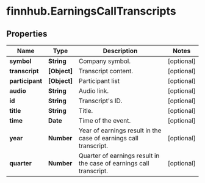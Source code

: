 # finnhub.EarningsCallTranscripts

## Properties

Name | Type | Description | Notes
------------ | ------------- | ------------- | -------------
**symbol** | **String** | Company symbol. | [optional] 
**transcript** | **[Object]** | Transcript content. | [optional] 
**participant** | **[Object]** | Participant list | [optional] 
**audio** | **String** | Audio link. | [optional] 
**id** | **String** | Transcript&#39;s ID. | [optional] 
**title** | **String** | Title. | [optional] 
**time** | **Date** | Time of the event. | [optional] 
**year** | **Number** | Year of earnings result in the case of earnings call transcript. | [optional] 
**quarter** | **Number** | Quarter of earnings result in the case of earnings call transcript. | [optional] 


